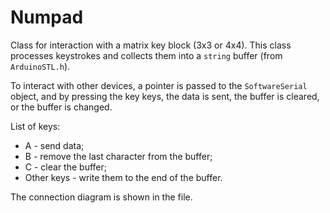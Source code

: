 # Numpad

Class for interaction with a matrix key block (3x3 or 4x4). 
This class processes keystrokes and collects them into a `string` buffer (from `ArduinoSTL.h`).


To interact with other devices, a pointer is passed to the `SoftwareSerial` object, 
and by pressing the key keys, the data is sent, the buffer is cleared, or the buffer 
is changed.


List of keys:
* A - send data;
* B - remove the last character from the buffer;
* C - clear the buffer;
* Other keys - write them to the end of the buffer.


The connection diagram is shown in the file.